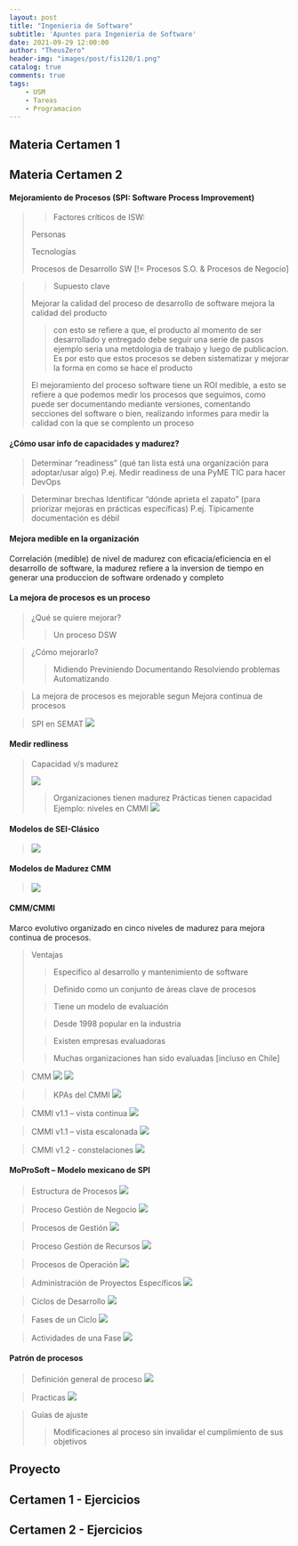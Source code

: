 ```yaml
---
layout: post
title: "Ingenieria de Software"
subtitle: 'Apuntes para Ingenieria de Software'
date: 2021-09-29 12:00:00
author: "TheusZero"
header-img: "images/post/fis120/1.png"
catalog: true
comments: true
tags:
    - USM
    - Tareas
    - Programacion
---
```


## Materia **Certamen 1**

## Materia **Certamen 2**

#### Mejoramiento de Procesos (SPI: Software Process Improvement)

>> Factores críticos de ISW:
> 
> Personas
> 
> Tecnologías
> 
> Procesos de Desarrollo SW [!= Procesos S.O. & Procesos de Negocio]

>> Supuesto clave
> 
> Mejorar la calidad del proceso de desarrollo de software mejora la calidad del producto
>> con esto se refiere a que, el producto al momento de ser desarrollado y entregado debe seguir una serie de pasos
>> ejemplo seria una metdologia de trabajo y luego de publicacion. Es por esto que estos procesos se deben sistematizar y mejorar la forma en como se hace el producto
>
> El mejoramiento del proceso software tiene un ROI medible, a esto se refiere a que 
> podemos medir los procesos que seguimos, como puede ser documentando mediante versiones, 
> comentando secciones del software o bien, realizando informes para medir la calidad con la que se complento un proceso

#### ¿Cómo usar info de capacidades y madurez?

> Determinar “readiness”
> (qué tan lista está una organización para adoptar/usar algo)
> P.ej. Medir readiness de una PyME TIC para hacer DevOps

> Determinar brechas
> Identificar “dónde aprieta el zapato”
> (para priorizar mejoras en prácticas específicas)
> P.ej. Típicamente documentación es débil

#### Mejora medible en la organización

Correlación (medible) de nivel de madurez con eficacia/eficiencia en el desarrollo de software, la madurez refiere a la inversion de tiempo en generar una produccion de software ordenado y completo

#### La mejora de procesos es un proceso

> ¿Qué se quiere mejorar?
>> Un proceso DSW

> ¿Cómo mejorarlo?
>> Midiendo
>> Previniendo
>> Documentando
>> Resolviendo problemas
>> Automatizando

> La mejora de procesos es mejorable segun
> Mejora continua de procesos

> SPI en SEMAT
> ![](/TheusZero/images/post/ISO/img.png)

#### Medir redliness

> Capacidad v/s madurez
>
> ![](/TheusZero/images/post/ISO/img_7.png)
> 
>> Organizaciones tienen madurez
>> Prácticas tienen capacidad
>> Ejemplo: niveles en CMMI
> ![](/TheusZero/images/post/ISO/img_1.png)

#### Modelos de SEI-Clásico

> ![](/TheusZero/images/post/ISO/img_2.png)

#### Modelos de Madurez CMM

> ![](/TheusZero/images/post/ISO/img_3.png)

#### CMM/CMMI

Marco evolutivo organizado en cinco niveles de madurez
para mejora continua de procesos.

> Ventajas
>> Específico al desarrollo y mantenimiento de software
> 
>> Definido como un conjunto de áreas clave de procesos
> 
>> Tiene un modelo de evaluación
> 
>> Desde 1998 popular en la industria
> 
>> Existen empresas evaluadoras
> 
>> Muchas organizaciones han sido evaluadas [incluso en Chile]

> CMM
> ![](/TheusZero/images/post/ISO/img_4.png)
> ![](/TheusZero/images/post/ISO/img_5.png)


>> KPAs del CMMI
> ![](/TheusZero/images/post/ISO/img_6.png)

> CMMI v1.1 – vista continua
> ![](/TheusZero/images/post/ISO/img_8.png)

> CMMI v1.1 – vista escalonada
> ![](/TheusZero/images/post/ISO/img_9.png)

> CMMI v1.2 - constelaciones
> ![](/TheusZero/images/post/ISO/img_10.png)

#### MoProSoft – Modelo mexicano de SPI

> Estructura de Procesos
> ![](/TheusZero/images/post/ISO/img_11.png)

> Proceso Gestión de Negocio
> ![](/TheusZero/images/post/ISO/img_12.png)

> Procesos de Gestión
> ![](/TheusZero/images/post/ISO/img_13.png)

> Proceso Gestión de Recursos
> ![](/TheusZero/images/post/ISO/img_14.png)

> Procesos de Operación
> ![](/TheusZero/images/post/ISO/img_15.png)

> Administración de Proyectos Específicos
> ![](/TheusZero/images/post/ISO/img_16.png)

> Ciclos de Desarrollo
> ![](/TheusZero/images/post/ISO/img_17.png)

> Fases de un Ciclo
> ![](/TheusZero/images/post/ISO/img_18.png)

> Actividades de una Fase
> ![](/TheusZero/images/post/ISO/img_19.png)

#### Patrón de procesos

> Definición general de proceso
> ![](/TheusZero/images/post/ISO/img_20.png)

> Practicas 
> ![](/TheusZero/images/post/ISO/img_21.png)

> Guías de ajuste
>> Modificaciones al proceso sin invalidar el cumplimiento de sus objetivos


## Proyecto

## Certamen 1 - Ejercicios

## Certamen 2 - Ejercicios

